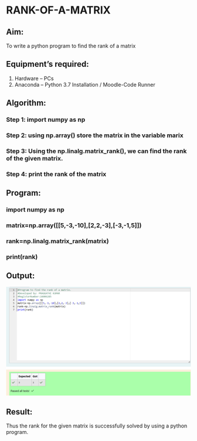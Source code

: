 # RANK-OF-A-MATRIX
## Aim:
To write a python program to find the rank of a matrix
## Equipment’s required:
1. 	Hardware – PCs
2. 	Anaconda – Python 3.7 Installation / Moodle-Code Runner
## Algorithm:
### Step 1: import numpy as np
### Step 2: using np.array() store the matrix in the variable marix
### Step 3: Using the np.linalg.matrix_rank(), we can find the rank of the given matrix.
### Step 4: print the rank of the matrix
## Program:
### import numpy as np
### matrix=np.array([[5,-3,-10],[2,2,-3],[-3,-1,5]])
### rank=np.linalg.matrix_rank(matrix)
### print(rank)
## Output:
![alt text](rank_of_matrix-1.png)
## Result:
Thus the rank for the given matrix is successfully solved by  using a python program.

